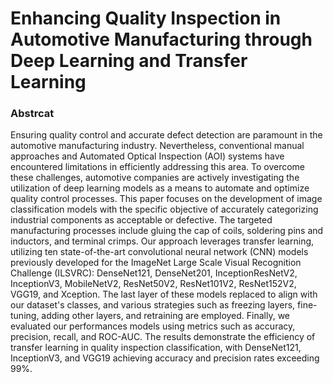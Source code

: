 # Enhancing Quality Inspection in Automotive Manufacturing through Deep Learning and Transfer Learning

### Abstrcat

Ensuring quality control and accurate defect detection are paramount in the automotive manufacturing industry. Nevertheless, conventional manual approaches and Automated Optical Inspection (AOI) systems have encountered limitations in efficiently addressing this area. To overcome these challenges, automotive companies are actively investigating the utilization of deep learning models as a means to automate and optimize quality control processes. This paper focuses on the development of image classification models with the specific objective of accurately categorizing industrial components as acceptable or defective. The targeted manufacturing processes include gluing the cap of coils, soldering pins and inductors, and terminal crimps. Our approach leverages transfer learning, utilizing ten state-of-the-art convolutional neural network (CNN) models previously developed for the ImageNet Large Scale Visual Recognition Challenge (ILSVRC): DenseNet121, DenseNet201, InceptionResNetV2, InceptionV3, MobileNetV2, ResNet50V2, ResNet101V2, ResNet152V2, VGG19, and Xception. The last layer of these models replaced to align with our dataset's classes, and various strategies such as freezing layers, fine-tuning, adding other layers, and retraining are employed. Finally, we evaluated our performances models using metrics such as accuracy, precision, recall, and ROC-AUC. The results demonstrate the efficiency of transfer learning in quality inspection classification, with DenseNet121, InceptionV3, and VGG19 achieving accuracy and precision rates exceeding 99%.
